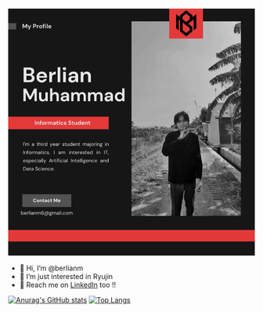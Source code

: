 ![alt text](https://github.com/berlianm/berlianm/blob/main/My%20Profile%20GitHub.png)

- 👋 Hi, I’m @berlianm
- 👀 I’m just interested in Ryujin
- 💼 Reach me on <a href="https://www.linkedin.com/in/berlianm/">LinkedIn</a> too !!

[![Anurag's GitHub stats](https://github-readme-stats.vercel.app/api?username=berlianm&count_private=true)](https://github-readme-stats-11km-git-master-berlianm.vercel.app/)
[![Top Langs](https://github-readme-stats.vercel.app/api/top-langs/?username=berlianm&layout=compact&langs_count=7)](https://github-readme-stats-11km-git-master-berlianm.vercel.app/)
<!---
berlianm/berlianm is a ✨ special ✨ repository because its `README.md` (this file) appears on your GitHub profile.
You can click the Preview link to take a look at your changes.
--->
